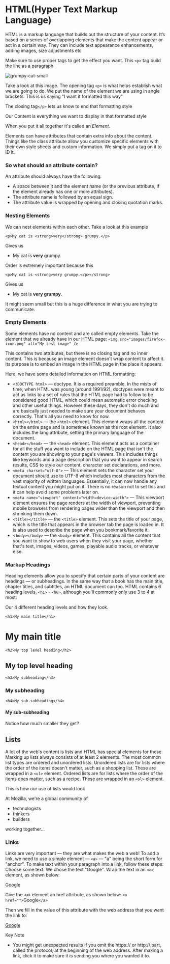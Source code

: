 # HTML(Hyper Text Markup Language)

 HTML is a markup language that builds out the structure of your content. It’s based on a series of overlapping elements that make the content appear or act in a certain way.
They can include text appearance enhancements, adding images, size adjustments etc

Make sure to use proper tags to get the effect you want. This `<p>` tag build the line as a paragraph

![grumpy-cat-small](https://user-images.githubusercontent.com/21025934/193368268-3ad69a2b-bf91-4b5a-86d1-cb10f3ad8361.png)


Take a look at this image. The opening tag `<p>` is what helps establish what we are going to do. We put the name of the element we are using in angle brackets. This is us saying "I want it formatted this way"

The closing tag`</p>` lets us know to end that formatting style

Our Content is everything we want to display in that formatted style

When you put it all together it's called an *Element*.

Elements can have attributes that contain extra info about the content. Things like the class attribute allow you customize specific elements with their own style sheets and custom information. We simply put a tag on it to ID it.

### So what should an attribute contain?

An attribute should always have the following:

* A space between it and the element name (or the previous attribute, if the element already has one or more attributes).
* The attribute name is followed by an equal sign.
* The attribute value is wrapped by opening and closing quotation marks.

### Nesting Elements

We can nest elements within each other.
Take a look at this example

`<p>My cat is <strong>very</strong> grumpy.</p>`

Gives us

* <p>My cat is <strong>very</strong> grumpy.</p>

Order is extremely important because this

`<p>My cat is <strong>very grumpy.</p></strong>`

Gives us
* <p>My cat is <strong>very grumpy.</p></strong>

It might seem small but this is a huge difference in what you are trying to communicate.

### Empty Elements

Some elements have no content and are called empty elements. Take the <img> element that we already have in our HTML page: `<img src="images/firefox-icon.png" alt="My test image" />`

This contains two attributes, but there is no closing </img> tag and no inner content. This is because an image element doesn't wrap content to affect it. Its purpose is to embed an image in the HTML page in the place it appears.

Here, we have some detailed information on HTML formatting:

* `<!DOCTYPE html>` — doctype. It is a required preamble. In the mists of time, when HTML was young (around 1991/92), doctypes were meant to act as links to a set of rules that the HTML page had to follow to be considered good HTML, which could mean automatic error checking and other useful things. However these days, they don't do much and are basically just needed to make sure your document behaves correctly. That's all you need to know for now.
* `<html></html>` — the `<html>` element. This element wraps all the content on the entire page and is sometimes known as the root element. It also includes the lang attribute, setting the primary language of the document.
* `<head></head>` — the `<head>` element. This element acts as a container for all the stuff you want to include on the HTML page that isn't the content you are showing to your page's viewers. This includes things like keywords and a page description that you want to appear in search results, CSS to style our content, character set declarations, and more.
* `<meta charset="utf-8">` — This element sets the character set your document should use to UTF-8 which includes most characters from the vast majority of written languages. Essentially, it can now handle any textual content you might put on it. There is no reason not to set this and it can help avoid some problems later on.
* `<meta name="viewport" content="width=device-width">` — This viewport element ensures the page renders at the width of viewport, preventing mobile browsers from rendering pages wider than the viewport and then shrinking them down.
* `<title></title>` — the `<title>` element. This sets the title of your page, which is the title that appears in the browser tab the page is loaded in. It is also used to describe the page when you bookmark/favorite it.
* <`body></body>` — the `<body>` element. This contains all the content that you want to show to web users when they visit your page, whether that's text, images, videos, games, playable audio tracks, or whatever else.

### Markup Headings

Heading elements allow you to specify that certain parts of your content are headings — or subheadings. In the same way that a book has the main title, chapter titles, and subtitles, an HTML document can too. HTML contains 6 heading levels, `<h1>` - `<h6>`, although you'll commonly only use 3 to 4 at most:

Our 4 different heading levels and how they look.

`<h1>My main title</h1>`
# My main title

`<h2>My top level heading</h2>`
## My top level heading

`<h3>My subheading</h3>`
### My subheading

`<h4>My sub-subheading</h4>`
#### My sub-subheading

Notice how much smaller they get?

## Lists

A lot of the web's content is lists and HTML has special elements for these. Marking up lists always consists of at least 2 elements. The most common list types are ordered and unordered lists:
Unordered lists are for lists where the order of the items doesn't matter, such as a shopping list. These are wrapped in a `<ul>` element.
Ordered lists are for lists where the order of the items does matter, such as a recipe. These are wrapped in an `<ol>` element.

This is how our use of lists would look
<p>At Mozilla, we're a global community of</p>

<ul>
  <li>technologists</li>
  <li>thinkers</li>
  <li>builders</li>
</ul>

<p>working together…</p>

### Links

Links are very important — they are what makes the web a web! To add a link, we need to use a simple element — `<a>` — "a" being the short form for "anchor". To make text within your paragraph into a link, follow these steps:
Choose some text. We chose the text "Google".
Wrap the text in an `<a>` element, as shown below:

<a>Google</a>

Give the `<a>` element an href attribute, as shown below:
`<a href="">`Google`</a>`

Then we fill in the value of this attribute with the web address that you want the link to:

<a href="https://www.google.com/">Google</a>

Key Note

* You might get unexpected results if you omit the https:// or http:// part, called the protocol, at the beginning of the web address. After making a link, click it to make sure it is sending you where you wanted it to.
